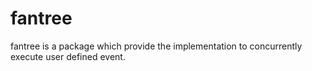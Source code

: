 # fantree
fantree is a package which provide the implementation to concurrently execute user defined event.
